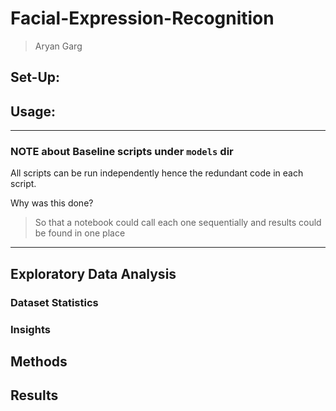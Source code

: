 # Facial-Expression-Recognition

> Aryan Garg   


## Set-Up:


## Usage:

---

### NOTE about Baseline scripts under `models` dir

All scripts can be run independently hence the redundant code in each script.

Why was this done?
> So that a notebook could call each one sequentially and results could be found in one place

---       

## Exploratory Data Analysis
### Dataset Statistics
### Insights

## Methods

## Results